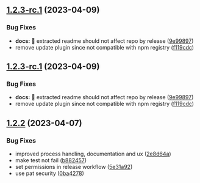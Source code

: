 ## [1.2.3-rc.1](https://github.com/codeware-sthlm/cdwr-cli/compare/v1.2.2...v1.2.3-rc.1) (2023-04-09)


### Bug Fixes

* **docs:** :bug: extracted readme should not affect repo by release ([9e99897](https://github.com/codeware-sthlm/cdwr-cli/commit/9e998973ba49b1c8896fa69d6fff04e8fddf6045))
* remove update plugin since not compatible with npm registry ([f119cdc](https://github.com/codeware-sthlm/cdwr-cli/commit/f119cdcfb6a5cc30df0d64297d089a1515a34ace))

## [1.2.3-rc.1](https://github.com/codeware-sthlm/cdwr-cli/compare/v1.2.2...v1.2.3-rc.1) (2023-04-09)


### Bug Fixes

* **docs:** :bug: extracted readme should not affect repo by release ([9e99897](https://github.com/codeware-sthlm/cdwr-cli/commit/9e998973ba49b1c8896fa69d6fff04e8fddf6045))
* remove update plugin since not compatible with npm registry ([f119cdc](https://github.com/codeware-sthlm/cdwr-cli/commit/f119cdcfb6a5cc30df0d64297d089a1515a34ace))

## [1.2.2](https://github.com/codeware-sthlm/cdwr-cli/compare/v1.2.1...v1.2.2) (2023-04-07)

### Bug Fixes

* improved process handling, documentation and ux ([2e8d64a](https://github.com/codeware-sthlm/cdwr-cli/commit/2e8d64ae5f9b22650bac07ce012423bfeed6a75d))
* make test not fail ([b882457](https://github.com/codeware-sthlm/cdwr-cli/commit/b882457342967f82597baf26b2d634d92d68761b))
* set permissions in release workflow ([5e31a92](https://github.com/codeware-sthlm/cdwr-cli/commit/5e31a922ed0b8e95abc044fa99949f880c096460))
* use pat security ([0ba4278](https://github.com/codeware-sthlm/cdwr-cli/commit/0ba42786a11a009b00135e909a6a4b75831641d3))
